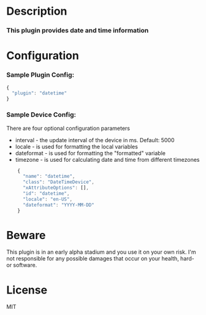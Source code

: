 # Description
### This plugin provides date and time information

# Configuration
### Sample Plugin Config:
```javascript
{
  "plugin": "datetime"
}
```

### Sample Device Config:
There are four optional configuration parameters
* interval - the update interval of the device in ms. Default: 5000
* locale - is used for formatting the local variables
* dateformat - is used for formatting the "formatted" variable
* timezone - is used for calculating date and time from different timezones

```javascript
    {
      "name": "datetime",
      "class": "DateTimeDevice",
      "xAttributeOptions": [],
      "id": "datetime",
      "locale": "en-US",
      "dateformat": "YYYY-MM-DD"
    }
```

# Beware
This plugin is in an early alpha stadium and you use it on your own risk.
I'm not responsible for any possible damages that occur on your health, hard- or software.

# License
MIT

